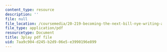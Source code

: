 ```yaml
---
content_type: resource
description: ''
file: null
file_location: /coursemedia/20-219-becoming-the-next-bill-nye-writing-and-hosting-the-educational-show-january-iap-2015/7aa9c904d245b2d906e5e3990196e899_M0ViRrs5bXg.pdf
file_type: application/pdf
resourcetype: Document
title: 3play pdf file
uid: 7aa9c904-d245-b2d9-06e5-e3990196e899
---
```

